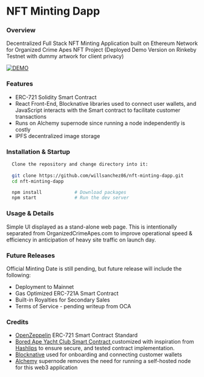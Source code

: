 # NFT Minting Dapp

### Overview

Decentralized Full Stack NFT Minting Application built on Ethereum Network for Organized Crime Apes NFT Project (Deployed Demo Version on Rinkeby Testnet with dummy artwork for client privacy)

<a href="https://nft-minting-dapp-navy.vercel.app/"><img src="https://img.shields.io/badge/-DEMO-4E69C8?style=for-the-badge&logo=appveyor;link=https://nft-minting-dapp-navy.vercel.app" alt="DEMO"></a>


### Features
* ERC-721 Solidity Smart Contract
* React Front-End, Blocknative libraries used to connect user wallets, and JavaScript interacts with the Smart contract to facilitate customer transactions
* Runs on Alchemy supernode since running a node independently is costly
* IPFS decentralized image storage



### Installation & Startup
  
```bash
  Clone the repository and change directory into it:
  
  git clone https://github.com/willsanchez86/nft-minting-dapp.git 
  cd nft-minting-dapp

  npm install            # Download packages
  npm start              # Run the dev server
```



### Usage & Details
Simple UI displayed as a stand-alone web page. This is intentionally separated from OrganizedCrimeApes.com to improve operational speed & efficiency in anticipation of heavy site traffic on launch day. 


### Future Releases
Official Minting Date is still pending, but future release will include the following:
* Deployment to Mainnet
* Gas Optimized ERC-721A Smart Contract
* Built-in Royalties for Secondary Sales
* Terms of Service - pending writeup from OCA


### Credits
* <a href="https://docs.openzeppelin.com/">OpenZeppelin</a> ERC-721 Smart Contract Standard
* <a href="https://etherscan.io/address/0xbc4ca0eda7647a8ab7c2061c2e118a18a936f13d#code">Bored Ape Yacht Club Smart Contract </a> customized with inspiration  from <a href="https://github.com/hashlips-lab/nft-erc721-collection/blob/main/smart-contract/contracts/YourNftToken.sol">Hashlips</a> to ensure secure, and tested contract implementation. 
* <a href="https://docs.blocknative.com/onboard">Blocknative</a> used for onboarding and connecting customer wallets
* <a href="https://docs.alchemy.com/alchemy/">Alchemy</a> supernode removes the need for running a self-hosted node for this web3 application
